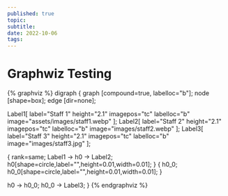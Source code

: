 ```yaml
---
published: true
topic:
subtitle: 
date: 2022-10-06
tags: 
---
```


# Graphwiz Testing

{% graphviz %}
digraph {
graph [compound=true, labelloc="b"];
node [shape=box];
edge [dir=none];

Label1[
    label="Staff 1"
    height="2.1"
    imagepos="tc"
    labelloc="b"
    image="assets/images/staff1.webp"
];
Label2[
    label="Staff 2"
    height="2.1"
    imagepos="tc"
    labelloc="b"
    image="images/staff2.webp"
];
Label3[
    label="Staff 3"
    height="2.1"
    imagepos="tc"
    labelloc="b"
    image="images/staff3.jpg"
];

{ 
    rank=same;
    Label1 -> h0 -> Label2;
    h0[shape=circle,label="",height=0.01,width=0.01];
}
{
    h0_0;
    h0_0[shape=circle,label="",height=0.01,width=0.01];
}

h0 -> h0_0;
h0_0 -> Label3;
}
{% endgraphviz %}
